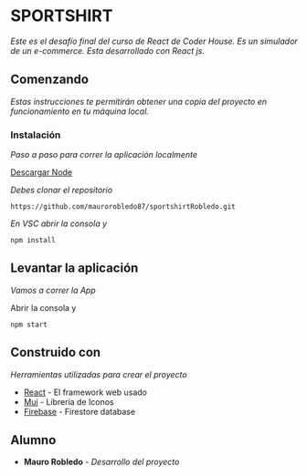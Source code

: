 # SPORTSHIRT

_Este es el desafío final del curso de React de Coder House. Es un simulador de un e-commerce. Esta desarrollado con React js._

## Comenzando 
_Estas instrucciones te permitirán obtener una copia del proyecto en funcionamiento en tu máquina local._

### Instalación 
_Paso a paso para correr la aplicación localmente_

[Descargar Node](https://nodejs.org/en/)

_Debes clonar el repositorio_

```
https://github.com/maurorobledo87/sportshirtRobledo.git
```

_En VSC abrir la consola y_
```
npm install
```

## Levantar la aplicación

_Vamos a correr la App_

Abrir la consola y
```
npm start
```
## Construido con 
_Herramientas utilizadas para crear el proyecto_

* [React](https://reactjs.org) - El framework web usado
* [Mui](https://mui.com/material-ui/getting-started/installation/) - Libreria de Iconos
* [Firebase](https://console.firebase.google.com/project/deco-home-b9f06/firestore/data/~2Fproductos?hl=es) - Firestore database

## Alumno
* **Mauro Robledo** - *Desarrollo del proyecto* 
